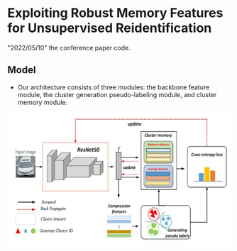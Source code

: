 # Exploiting Robust Memory Features for Unsupervised Reidentification

"2022/05/10" the conference paper code.

## Model

- Our architecture consists of three modules: the backbone feature module, the cluster generation pseudo-labeling module, and cluster memory module.

<p align="center" >
    <img src="figs/f1.jpg" width="650" height="300" />
